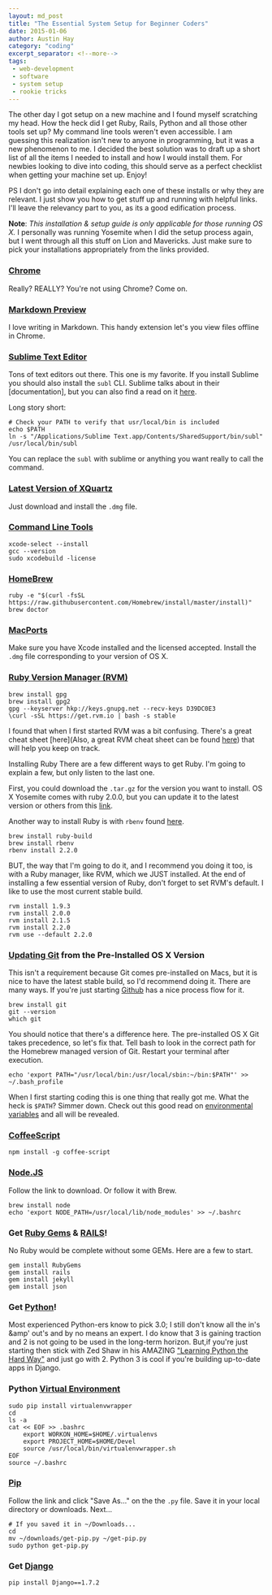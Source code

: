 ```yaml
---
layout: md_post
title: "The Essential System Setup for Beginner Coders"
date: 2015-01-06
author: Austin Hay
category: "coding"
excerpt_separator: <!--more-->
tags:
 - web-development
 - software
 - system setup
 - rookie tricks
---
```


The other day I got setup on a new machine and I found myself scratching my head. How the heck did I get Ruby, Rails, Python and all those other tools set up? My command line tools weren't even accessible. I am guessing this realization isn't new to anyone in programming, but it was a new phenomenon to me. I decided the best solution was to draft up a short list of all the items I needed to install and how I would install them. For newbies looking to dive into coding, this should serve as a perfect checklist when getting your machine set up. Enjoy!
<!--more-->
PS I don't go into detail explaining each one of these installs or why they are relevant. I just show you how to get stuff up and running with helpful links. I'll leave the relevancy part to you, as its a good edification process.

<b>Note</b>: <i>This installation &amp; setup guide is only applicable for those running OS X.</i> I personally was running Yosemite when I did the setup process again, but I went through all this stuff on Lion and Mavericks. Just make sure to pick your installations appropriately from the links provided.

### [Chrome](https://www.google.com/chrome/) ###
Really? REALLY? You're not using Chrome? Come on.

### [Markdown Preview](https://chrome.google.com/webstore/detail/markdown-preview/jmchmkecamhbiokiopfpnfgbidieafmd) ###
I love writing in Markdown. This handy extension let's you view files offline in Chrome.

### [Sublime Text Editor](http://www.sublimetext.com/) ###
Tons of text editors out there. This one is my favorite. If you install Sublime you should also install the ```subl``` CLI. Sublime talks about in their [documentation], but you can also find a read on it [here](http://olivierlacan.com/posts/launch-sublime-text-3-from-the-command-line/).

Long story short:

	# Check your PATH to verify that usr/local/bin is included
	echo $PATH
    ln -s "/Applications/Sublime Text.app/Contents/SharedSupport/bin/subl" /usr/local/bin/subl

You can replace the ```subl``` with sublime or anything you want really to call the command. 

### [Latest Version of XQuartz](https://xquartz.macosforge.org) ###

Just download and install the ```.dmg``` file.

### [Command Line Tools](http://railsapps.github.io/xcode-command-line-tools.html) ###

    xcode-select --install
    gcc --version
    sudo xcodebuild -license

### [HomeBrew](http://brew.sh/) ###

    ruby -e "$(curl -fsSL https://raw.githubusercontent.com/Homebrew/install/master/install)"
    brew doctor

### [MacPorts](https://www.macports.org/install.php) ###

Make sure you have Xcode installed and the licensed accepted. Install the ```.dmg``` file corresponding to your version of OS X.

### [Ruby Version Manager (RVM)](https://rvm.io/) ###
	
	brew install gpg
	brew install gpg2
    gpg --keyserver hkp://keys.gnupg.net --recv-keys D39DC0E3
    \curl -sSL https://get.rvm.io | bash -s stable

I found that when I first started RVM was a bit confusing. There's a great cheat sheet [here](Also, a great RVM cheat sheet can be found [here](http://cheat.errtheblog.com/s/rvm)) that will help you keep on track.

Installing Ruby
There are a few different ways to get Ruby. I'm going to explain a few, but only listen to the last one.

First, you could download the ```.tar.gz``` for the version you want to install. OS X Yosemite comes with ruby 2.0.0, but you can update it to the latest version or others from this [link](https://www.ruby-lang.org/en/downloads/).

Another way to install Ruby is with ```rbenv``` found [here](https://github.com/sstephenson/ruby-build#readme).

    brew install ruby-build
    brew install rbenv
    rbenv install 2.2.0

BUT, the way that I'm going to do it, and I recommend you doing it too, is with a Ruby manager, like RVM, which we JUST installed. At the end of installing a few essential version of Ruby, don't forget to set RVM's default. I like to use the most current stable build.

    rvm install 1.9.3
    rvm install 2.0.0
    rvm install 2.1.5
    rvm install 2.2.0
    rvm use --default 2.2.0

### [Updating Git](http://kj-prince.com/code/install-git-mac-osx-homebrew/) from the Pre-Installed OS X Version ###
This isn't a requirement because Git comes pre-installed on Macs, but it is nice to have the latest stable build, so I'd recommend doing it. There are many ways. If you're just starting [Github](http://git-scm.com/book/en/v2/Getting-Started-Installing-Git) has a nice process flow for it. 

    brew install git
    git --version
    which git


You should notice that there's a difference here. The pre-installed OS X Git takes precedence, so let's fix that. Tell bash to look in the correct path for the Homebrew managed version of Git. Restart your terminal after execution.
    
    echo 'export PATH="/usr/local/bin:/usr/local/sbin:~/bin:$PATH"' >> ~/.bash_profile

When I first starting coding this is one thing that really got me. What the heck is ```$PATH```? Simmer down. Check out this good read on [environmental variables](http://superuser.com/questions/284342/what-are-path-and-other-environment-variables-and-how-can-i-set-or-use-them) and all will be revealed.

### [CoffeeScript](http://coffeescript.org/) ###

    npm install -g coffee-script

### [Node.JS](http://nodejs.org/) ###
Follow the link to download. Or follow it with Brew.

	brew install node
	echo 'export NODE_PATH=/usr/local/lib/node_modules' >> ~/.bashrc

### Get [Ruby Gems](https://rubygems.org/pages/download) &amp; [RAILS](http://rubyonrails.org/download/)! ###
No Ruby would be complete without some GEMs. Here are a few to start.

    gem install RubyGems
    gem install rails
    gem install jekyll
    gem install json

### Get [Python](https://www.python.org/downloads/)! ###

Most experienced Python-ers know to pick 3.0; I still don't know all the in's &amp' out's and by no means an expert. I do know that 3 is gaining traction and 2 is not going to be used in the long-term horizon. But,if you're just starting then stick with Zed Shaw in his AMAZING ["Learning Python the Hard Way"](http://learnpythonthehardway.org/book/) and just go with 2. Python 3 is cool if you're building up-to-date apps in Django.


### Python [Virtual Environment]() ###

    sudo pip install virtualenvwrapper
    cd
    ls -a
    cat << EOF >> .bashrc
    	export WORKON_HOME=$HOME/.virtualenvs
		export PROJECT_HOME=$HOME/Devel
		source /usr/local/bin/virtualenvwrapper.sh
    EOF
    source ~/.bashrc


### [Pip](https://pip.pypa.io/en/latest/installing.html#python-os-support) ###

Follow the link and click "Save As..." on the the ```.py``` file. Save it in your local directory or downloads. Next...

    # If you saved it in ~/Downloads...
    cd 
    mv ~/downloads/get-pip.py ~/get-pip.py
    sudo python get-pip.py


### Get [Django](https://www.djangoproject.com/download/) ###

    pip install Django==1.7.2
